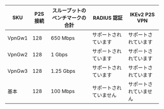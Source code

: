 | **SKU** | **P2S 接続**| **スループットのベンチマークの合計** | **RADIUS 認証** | **IKEv2 P2S VPN** |
|---|---|---|---| --- |
| VpnGw1 | 128 | 650 Mbps  | サポートされています     | サポートされています |
| VpnGw2 | 128 | 1 Gbps     | サポートされています     | サポートされています |
| VpnGw3 | 128 | 1.25 Gbps | サポートされています     | サポートされています |
| 基本  | 128 | 100 Mbps  | サポートされていません | サポートされていません |